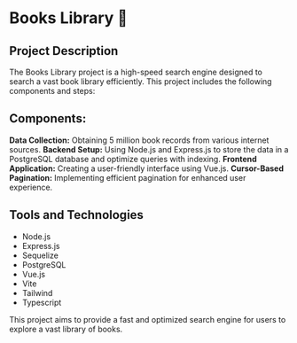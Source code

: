 # Books Library 🚀
## Project Description
The Books Library project is a high-speed search engine designed to search a vast book library efficiently. This project includes the following components and steps:

## Components:
**Data Collection:** Obtaining 5 million book records from various internet sources.
**Backend Setup:** Using Node.js and Express.js to store the data in a PostgreSQL database and optimize queries with indexing.
**Frontend Application:** Creating a user-friendly interface using Vue.js.
**Cursor-Based Pagination:** Implementing efficient pagination for enhanced user experience.

## Tools and Technologies
- Node.js
- Express.js
- Sequelize
- PostgreSQL
- Vue.js
- Vite
- Tailwind
- Typescript

This project aims to provide a fast and optimized search engine for users to explore a vast library of books.
